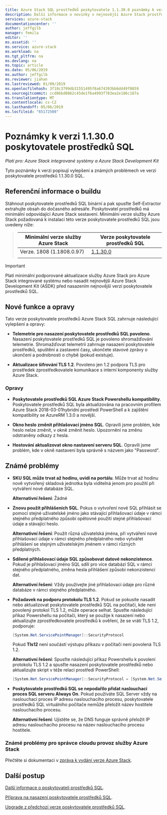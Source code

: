```yaml
---
title: Azure Stack SQL prostředků poskytovatele 1.1.30.0 poznámky k verzi | Dokumentace Microsoftu
description: Další informace o novinky v nejnovější Azure Stack prostředků poskytovatele aktualizaci SQL, včetně všech známých problémů a kde ho můžete stáhnout.
services: azure-stack
documentationcenter: ''
author: jeffgilb
manager: femila
editor: ''
ms.assetid: ''
ms.service: azure-stack
ms.workload: na
ms.tgt_pltfrm: na
ms.devlang: na
ms.topic: article
ms.date: 05/06/2019
ms.author: jeffgilb
ms.reviewer: jiahan
ms.lastreviewed: 01/09/2019
ms.openlocfilehash: 3f18c3799db31551495f8a674393bb6dd49f0859
ms.sourcegitcommit: ccd86bd0862c45de1f6a4993f783ea2e186c187a
ms.translationtype: MT
ms.contentlocale: cs-CZ
ms.lasthandoff: 05/06/2019
ms.locfileid: "65172508"
---
```

# <a name="sql-resource-provider-11300-release-notes"></a>Poznámky k verzi 1.1.30.0 poskytovatele prostředků SQL

*Platí pro: Azure Stack integrované systémy a Azure Stack Development Kit*

Tyto poznámky k verzi popisují vylepšení a známých problémech ve verzi poskytovatele prostředků 1.1.30.0 SQL.

## <a name="build-reference"></a>Referenční informace o buildu
Stáhnout poskytovatele prostředků SQL binární a pak spusťte Self-Extractor extrahujte obsah do dočasného adresáře. Poskytovatel prostředků má minimální odpovídající Azure Stack sestavení. Minimální verze služby Azure Stack požadovaná k instalaci této verze poskytovatele prostředků SQL jsou uvedeny níže:

> |Minimální verze služby Azure Stack|Verze poskytovatele prostředků SQL|
> |-----|-----|
> |Verze. 1808 (1.1808.0.97)|[1.1.30.0](https://aka.ms/azurestacksqlrp11300)|
> |     |     |

> [!IMPORTANT]
> Platí minimální podporované aktualizace služby Azure Stack pro Azure Stack integrované systému nebo nasadit nejnovější Azure Stack Development Kit (ASDK) před nasazením nejnovější verzi poskytovatele prostředků SQL.

## <a name="new-features-and-fixes"></a>Nové funkce a opravy
Tato verze poskytovatele prostředků Azure Stack SQL zahrnuje následující vylepšení a opravy:

- **Telemetrie pro nasazení poskytovatele prostředků SQL povoleno**. Nasazení poskytovatele prostředků SQL je povoleno shromažďování telemetrie. Shromažďovat telemetrii zahrnuje nasazení poskytovatele prostředků, spuštění a zastavení časy, ukončete stavové zprávy o ukončení a podrobnosti o chybě (pokud existuje).

- **Aktualizace šifrování TLS 1.2**. Povoleno jen 1.2 podpora TLS pro prostředek zprostředkovatele komunikace s interní komponenty služby Azure Stack. 

### <a name="fixes"></a>Opravy

- **Poskytovatele prostředků SQL Azure Stack Powershellu kompatibility**. Poskytovatele prostředků SQL byla aktualizována na pracovním profilem Azure Stack 2018-03-01hybridní prostředí PowerShell a k zajištění kompatibility se AzureRM 1.3.0 a novější.

- **Okno heslo změnit přihlašovací jméno SQL**. Opravili jsme problém, kde heslo nelze změnit, v okně změnit heslo. Upozornění na změnu odstraněny odkazy z hesla.

- **Hostování aktualizovat okno nastavení serveru SQL**. Opravili jsme problém, kde v okně nastavení byla správně s názvem jako "Password".

## <a name="known-issues"></a>Známé problémy 

- **SKU SQL může trvat až hodinu, uvidí na portálu**. Může trvat až hodinu nově vytvořený skladová jednotka byla viditelná jenom pro použití při vytváření nové databáze SQL. 

    **Alternativní řešení**: Žádné

- **Znovu použít přihlášeních SQL**. Pokus o vytvoření nové SQL přihlásit se pomocí stejné uživatelské jméno jako stávající přihlašovací údaje v rámci stejného předplatného způsobí opětovné použití stejné přihlašovací údaje a stávající heslo. 

    **Alternativní řešení**: Použít různá uživatelská jména, při vytváření nové přihlašovací údaje v rámci stejného předplatného nebo vytvářet přihlášení se stejným uživatelským jménem v rámci různých předplatných.

- **Sdílené přihlašovací údaje SQL způsobovat datové nekonzistence**. Pokud je přihlašovací jméno SQL sdílí pro více databází SQL v rámci stejného předplatného, změna hesla přihlášení způsobí nekonzistenci dat.

    **Alternativní řešení**: Vždy používejte jiné přihlašovací údaje pro různé databáze v rámci stejného předplatného.

- **Požadavek na podporu protokolu TLS 1.2**. Pokud se pokusíte nasadit nebo aktualizovat poskytovatele prostředků SQL na počítači, kde není povolený protokol TLS 1.2, může operace selhat. Spusťte následující příkaz Powershellu na počítači, který se použije k nasazení nebo aktualizujte zprostředkovatele prostředků k ověření, že se vrátí TLS 1.2, podporuje:

  ```powershell
  [System.Net.ServicePointManager]::SecurityProtocol
  ```

  Pokud **Tls12** není součástí výstupu příkazu v počítači není povolená TLS 1.2.

    **Alternativní řešení**: Spusťte následující příkaz Powershellu k povolení protokolu TLS 1.2 a spusťte nasazení poskytovatele prostředků nebo aktualizujte skript v téže relaci prostředí PowerShell:

    ```powershell
    [System.Net.ServicePointManager]::SecurityProtocol = [System.Net.SecurityProtocolType]::Tls12
    ```
- **Poskytovatele prostředků SQL se nepodařilo přidat naslouchací proces SQL serveru Always On**. Pokud používáte SQL Server vždy na naslouchací proces IP adresu naslouchacího procesu, poskytovatele prostředků SQL virtuálního počítače nemůže přeložit název hostitele naslouchacího procesu.

    **Alternativní řešení**: Ujistěte se, že DNS funguje správně přeložit IP adresu naslouchacího procesu na název naslouchacího procesu hostitele.
    
### <a name="known-issues-for-cloud-admins-operating-azure-stack"></a>Známé problémy pro správce cloudu provoz služby Azure Stack
Přečtěte si dokumentaci v [zpráva k vydání verze Azure Stack](azure-stack-servicing-policy.md).

## <a name="next-steps"></a>Další postup
[Další informace o poskytovateli prostředků SQL](azure-stack-sql-resource-provider.md).

[Příprava na nasazení poskytovatele prostředků SQL](azure-stack-sql-resource-provider-deploy.md#prerequisites).

[Upgrade z předchozí verze poskytovatele prostředků SQL](azure-stack-sql-resource-provider-update.md). 